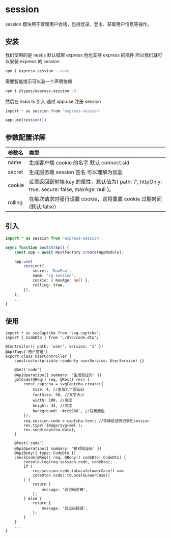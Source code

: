 # session

session 模块用于管理用户会话，包括登录、登出、获取用户信息等操作。

## 安装

我们使用的是 nestjs 默认框架 express 他也支持 express 的插件 所以我们就可以安装 express 的 session

```bash
npm i express-session --save
```

需要智能提示可以装一个声明依赖

```bash
npm i @types/express-session -D
```

然后在 main.ts 引入 通过 app.use 注册 session

```bash
import * as session from 'express-session'

app.use(session())
```

## 参数配置详解

| 参数名     | 类型                                                                              |
|:--------|:--------------------------------------------------------------------------------|
| name    | 生成客户端 cookie 的名字 默认 connect.sid                                                 |
| secret  | 生成服务端 session 签名 可以理解为加盐                                                        |
| cookie  | 设置返回到前端 key 的属性，默认值为{ path: ‘/’, httpOnly: true, secure: false, maxAge: null }。 |
| rolling | 在每次请求时强行设置 cookie，这将重置 cookie 过期时间(默认:false)                                    |

## 引入

```ts {6-13}
import * as session from 'express-session';

async function bootstrap() {
    const app = await NestFactory.create(AppModule);

    app.use(
        session({
            secret: 'RaoPan',
            name: 'rp.session',
            cookie: { maxAge: null },
            rolling: true,
        }),
    );
    ...
}
```

## 使用

```ts{1,19-21,30-31}
import * as svgCaptcha from 'svg-captcha';
import { CodeDto } from './dto/code.dto';

@Controller({ path: 'user', version: '1' })
@ApiTags('用户管理')
export class UserController {
    constructor(private readonly userService: UserService) {}

    @Get('code')
    @ApiOperation({ summary: '生成验证码' })
    getCode(@Req() req, @Res() res) {
        const captcha = svgCaptcha.create({
            size: 4, //生成几个验证码
            fontSize: 50, //文字大小
            width: 100, //宽度
            height: 34, //高度
            background: '#cc9966', //背景颜色
        });
        req.session.code = captcha.text; //存储验证码记录到session
        res.type('image/svg+xml');
        res.send(captcha.data);
    }

    @Post('code')
    @ApiOperation({ summary: '核对验证码' })
    @ApiBody({ type: CodeDto })
    checkCode(@Req() req, @Body() codeDto: CodeDto) {
        console.log(req.session.code, codeDto);
        if (
            req.session.code.toLocaleLowerCase() ===
            codeDto?.code?.toLocaleLowerCase()
        ) {
            return {
                message: '验证码正确',
            };
        } else {
            return {
                message: '验证码错误',
            };
        }
    }
    ...
}
```
